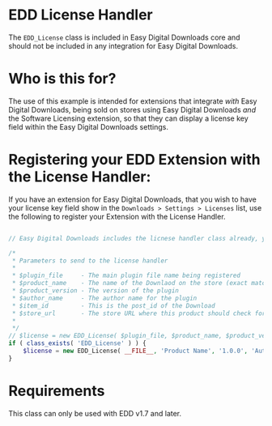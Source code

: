 EDD License Handler
===================

The `EDD_License` class is included in Easy Digital Downloads core and should not be included in any integration for Easy Digital Downloads.

Who is this for?
===================
The use of this example is intended for extensions that integrate _with_ Easy Digital Downloads, being sold on stores using Easy Digital Downloads _and_ the Software Licensing extension, so that they can display a license key field within the Easy Digital Downloads settings.

Registering your EDD Extension with the License Handler:
========================
If you have an extension for Easy Digital Downloads, that you wish to have your license key field show in the `Downloads > Settings > Licenses` list, use the following to register your Extension with the License Handler.
```php

// Easy Digital Downloads includes the licnese handler class already, you do not need to include it.

/*
 * Parameters to send to the license handler
 *
 * $plugin_file     - The main plugin file name being registered
 * $product_name    - The name of the Downlaod on the store (exact match)
 * $product_version - The version of the plugin
 * $author_name     - The author name for the plugin
 * $item_id         - This is the post_id of the Download
 * $store_url       - The store URL where this product should check for updates
 *
 */
// $license = new EDD_License( $plugin_file, $product_name, $product_version, $author_name, $item_id, $store_url
if ( class_exists( 'EDD_License' ) ) {
    $license = new EDD_License( __FILE__, 'Product Name', '1.0.0', 'Author Name', 1, 'http://example.org' );
}
```

Requirements
============

This class can only be used with EDD v1.7 and later.